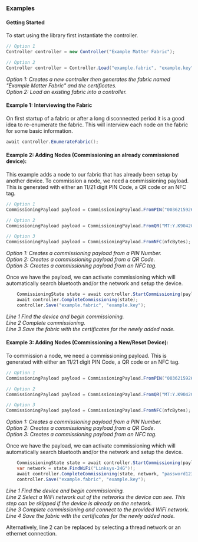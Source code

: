 ### Examples

#### Getting Started
To start using the library first instantiate the controller.
```c#
// Option 1
Controller controller = new Controller("Example Matter Fabric");

// Option 2
Controller controller = Controller.Load("example.fabric", "example.key");
```
_Option 1: Creates a new controller then generates the fabric named "Example Matter Fabric" and the certificates._\
_Option 2: Load an existing fabric into a controller._

#### Example 1: Interviewing the Fabric
On first startup of a fabric or after a long disconnected period it is a good idea to re-enumerate the fabric.  This will interview each node on the fabric for some basic information.
```c#
await controller.EnumerateFabric();
```
  
#### Example 2: Adding Nodes (Commissioning an already commissioned device):
This example adds a node to our fabric that has already been setup by another device. To commission a node, we need a commissioning payload. This is generated with either an 11/21 digit PIN Code, a QR code or an NFC tag.
```c#
// Option 1
CommissioningPayload payload = CommissioningPayload.FromPIN("00362159269");

// Option 2
CommissioningPayload payload = CommissioningPayload.FromQR("MT:Y.K9042C00KA0648G00");

// Option 3
CommissioningPayload payload = CommissioningPayload.FromNFC(nfcBytes);
```
_Option 1: Creates a commissioning payload from a PIN Number._\
_Option 2: Creates a commissioning payload from a QR Code._\
_Option 3: Creates a commissioning payload from an NFC tag._

Once we have the payload, we can activate commissioning which will automatically search bluetooth and/or the network and setup the device.

```c#
    CommissioningState state = await controller.StartCommissioning(payload);
    await controller.CompleteCommissioning(state);
    controller.Save("example.fabric", "example.key");
```
_Line 1 Find the device and begin commissioning._\
_Line 2 Complete commissioning._\
_Line 3 Save the fabric with the certificates for the newly added node._

#### Example 3: Adding Nodes (Commissioning a New/Reset Device):
To commission a node, we need a commissioning payload. This is generated with either an 11/21 digit PIN Code, a QR code or an NFC tag.
```c#
// Option 1
CommissioningPayload payload = CommissioningPayload.FromPIN("00362159269");

// Option 2
CommissioningPayload payload = CommissioningPayload.FromQR("MT:Y.K9042C00KA0648G00");

// Option 3
CommissioningPayload payload = CommissioningPayload.FromNFC(nfcBytes);
```
_Option 1: Creates a commissioning payload from a PIN Number._\
_Option 2: Creates a commissioning payload from a QR Code._\
_Option 3: Creates a commissioning payload from an NFC tag._

Once we have the payload, we can activate commissioning which will automatically search bluetooth and/or the network and setup the device.

```c#
    CommissioningState state = await controller.StartCommissioning(payload);
    var network = state.FindWiFi("Linksys-24G")!;
    await controller.CompleteCommissioning(state, network, "password123");
    controller.Save("example.fabric", "example.key");
```
_Line 1 Find the device and begin commissioning._\
_Line 2 Select a WiFi network out of the networks the device can see. This step can be skipped if the device is already on the network._\
_Line 3 Complete commissioning and connect to the provided WiFi network._\
_Line 4 Save the fabric with the certificates for the newly added node._

Alternatively, line 2 can be replaced by selecting a thread network or an ethernet connection.